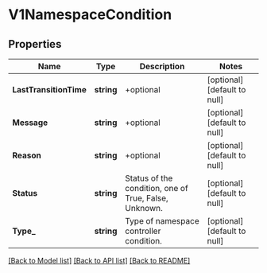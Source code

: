 # V1NamespaceCondition

## Properties
Name | Type | Description | Notes
------------ | ------------- | ------------- | -------------
**LastTransitionTime** | **string** | +optional | [optional] [default to null]
**Message** | **string** | +optional | [optional] [default to null]
**Reason** | **string** | +optional | [optional] [default to null]
**Status** | **string** | Status of the condition, one of True, False, Unknown. | [optional] [default to null]
**Type_** | **string** | Type of namespace controller condition. | [optional] [default to null]

[[Back to Model list]](../README.md#documentation-for-models) [[Back to API list]](../README.md#documentation-for-api-endpoints) [[Back to README]](../README.md)

